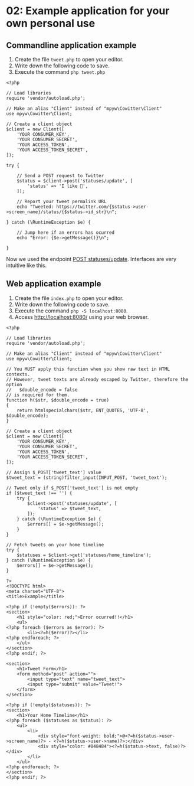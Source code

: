 # 02: Example application for your own personal use

## Commandline application example

1. Create the file `tweet.php` to open your editor.
2. Write down the following code to save.
3. Execute the command `php tweet.php`

```html+php
<?php

// Load libraries
require 'vendor/autoload.php';

// Make an alias "Client" instead of "mpyw\Cowitter\Client"
use mpyw\Cowitter\Client;

// Create a client object
$client = new Client([
    'YOUR CONSUMER_KEY',
    'YOUR CONSUMER_SECRET',
    'YOUR ACCESS_TOKEN',
    'YOUR ACCESS_TOKEN_SECRET',
]);

try {

    // Send a POST request to Twitter
    $status = $client->post('statuses/update', [
        'status' => 'I like 🍣',
    ]);

    // Report your tweet permalink URL
    echo "Tweeted: https://twitter.com/{$status->user->screen_name}/status/{$status->id_str}\n";

} catch (\RuntimeException $e) {

    // Jump here if an errors has ocurred
    echo "Error: {$e->getMessage()}\n";

}
```

Now we used the endpoint [POST statuses/update](https://dev.twitter.com/rest/reference/post/statuses/update).
Interfaces are very intuitive like this.

## Web application example

1. Create the file `index.php` to open your editor.
2. Write down the following code to save.
3. Execute the command `php -S localhost:8080`.
4. Access [http://localhost:8080/](http://localhost:8080/) using your web browser.

```html+php
<?php

// Load libraries
require 'vendor/autoload.php';

// Make an alias "Client" instead of "mpyw\Cowitter\Client"
use mpyw\Cowitter\Client;

// You MUST apply this function when you show raw text in HTML contexts.
// However, tweet texts are already escaped by Twitter, therefore the option
//   $double_encode = false
// is required for them.
function h($str, $double_encode = true)
{
    return htmlspecialchars($str, ENT_QUOTES, 'UTF-8', $double_encode);
}

// Create a client object
$client = new Client([
    'YOUR CONSUMER_KEY',
    'YOUR CONSUMER_SECRET',
    'YOUR ACCESS_TOKEN',
    'YOUR ACCESS_TOKEN_SECRET',
]);

// Assign $_POST['tweet_text'] value
$tweet_text = (string)filter_input(INPUT_POST, 'tweet_text');

// Tweet only if $_POST['tweet_text'] is not empty
if ($tweet_text !== '') {
    try {
        $client->post('statuses/update', [
            'status' => $tweet_text,
        ]);
    } catch (\RuntimeException $e) {
        $errors[] = $e->getMessage();
    }
}

// Fetch tweets on your home timeline
try {
    $statuses = $client->get('statuses/home_timeline');
} catch (\RuntimeException $e) {
    $errors[] = $e->getMessage();
}

?>
<!DOCTYPE html>
<meta charset="UTF-8">
<title>Example</title>

<?php if (!empty($errors)): ?>
<section>
    <h1 style="color: red;">Error ocurred!!</h1>
    <ul>
<?php foreach ($errors as $error): ?>
        <li><?=h($error)?></li>
<?php endforeach; ?>
    </ul>
</section>
<?php endif; ?>

<section>
    <h1>Tweet Form</h1>
    <form method="post" action="">
        <input type="text" name="tweet_text">
        <input type="submit" value="Tweet!">
    </form>
</section>

<?php if (!empty($statuses)): ?>
<section>
    <h1>Your Home Timeline</h1>
<?php foreach ($statuses as $status): ?>
    <ul>
        <li>
            <div style="font-weight: bold;">@<?=h($status->user->screen_name)?> - <?=h($status->user->name)?>:</div>
            <div style="color: #848484"><?=h($status->text, false)?></div>
        </li>
    </ul>
<?php endforeach; ?>
</section>
<?php endif; ?>
```
